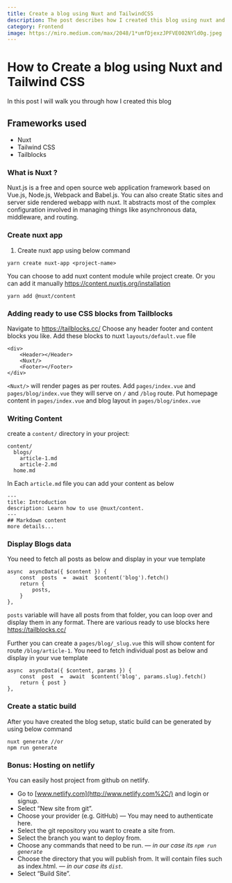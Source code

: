 ```yaml
---
title: Create a blog using Nuxt and TailwindCSS
description: The post describes how I created this blog using nuxt and tailwind css. 
category: Frontend
image: https://miro.medium.com/max/2048/1*umfDjexzJPFVE002NYld0g.jpeg
---
```




# How to Create a blog using Nuxt and Tailwind CSS
In this post I will walk you through how I created this blog 

## Frameworks used 
- Nuxt
- Tailwind CSS
- Tailblocks

### What is Nuxt ?
Nuxt.js is a free and open source web application framework based on Vue.js, Node.js, Webpack and Babel.js.
You can also create Static sites and server side rendered webapp with nuxt.
It abstracts most of the complex configuration involved in managing things like asynchronous data, middleware, and routing.
### Create nuxt app
1. Create nuxt app using below command 
```
yarn create nuxt-app <project-name>
```
You can choose to add nuxt content module while project create.
Or you can add it manually https://content.nuxtjs.org/installation
```
yarn add @nuxt/content 
``` 
### Adding ready to use CSS blocks from Tailblocks
Navigate to https://tailblocks.cc/
Choose any header footer and content blocks you like.
Add these blocks to nuxt `layouts/default.vue` file

    <div>
	    <Header></Header>
	    <Nuxt/>
	    <Footer></Footer>
    </div>

`<Nuxt/>` will render pages as per routes.
Add `pages/index.vue` and `pages/blog/index.vue` they will serve on `/` and `/blog` route.
Put homepage content in `pages/index.vue` and blog layout in `pages/blog/index.vue` 

### Writing Content
create a `content/` directory in your project:
```
content/
  blogs/
    article-1.md
    article-2.md
  home.md
```
In Each `article.md` file you can add your content as below
```
---
title: Introduction
description: Learn how to use @nuxt/content.
---
## Markdown content
more details...
```

###  Display Blogs data
You need to fetch all posts as below and display in your vue template
```
async  asyncData({ $content }) {
	const  posts  =  await  $content('blog').fetch()
	return {
		posts,
	}
},
```
`posts` variable will have all posts from that folder, you can loop over and display them in any format. There are various ready to use blocks here https://tailblocks.cc/

Further you can create a `pages/blog/_slug.vue` this will show content for route `/blog/article-1`.
You need to fetch individual post as below and display in your vue template 
```
async  asyncData({ $content, params }) {
	const  post  =  await  $content('blog', params.slug).fetch()
	return { post }
},
```   
### Create a static build
After you have created the blog setup, static build can be generated by using below command
```
nuxt generate //or
npm run generate
```

### Bonus: Hosting on netlify
You can easily host project from github on netlify.
-   Go to  [www.netlify.com](http://www.netlify.com%2C/)  and login or signup.
-   Select “New site from git”.
-   Choose your provider (e.g. GitHub) — You may need to authenticate here.
-   Select the git repository you want to create a site from.
-   Select the branch you want to deploy from.
-   Choose any commands that need to be run. —  _in our case its `npm run generate`_
-   Choose the directory that you will publish from. It will contain files such as index.html. —  _in our case its `dist`._
-   Select “Build Site”.